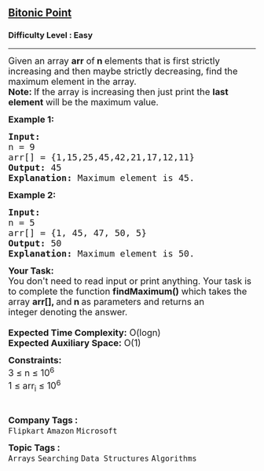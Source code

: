 <h2><a href="https://www.geeksforgeeks.org/problems/maximum-value-in-a-bitonic-array3001/1?page=1&category=Arrays&sprint=ca8ae412173dbd8346c26a0295d098fd&sortBy=submissions">Bitonic Point</a></h2><h3>Difficulty Level : Easy</h3><hr><div class="problems_problem_content__Xm_eO"><p><span style="font-size:18px">Given an array <strong>arr</strong>&nbsp;of<strong> n </strong>elements that&nbsp;is first strictly increasing and then maybe strictly decreasing,&nbsp;find the maximum element in the array.<br>
<strong>Note: </strong>If the array is increasing then just print the <strong>last element</strong> will be the maximum value.</span></p>

<p><span style="font-size:18px"><strong>Example 1:</strong></span></p>

<pre><span style="font-size:18px"><strong>Input:</strong> 
n = 9
arr[] = {1,15,25,45,42,21,17,12,11}
<strong>Output:</strong> 45
<strong>Explanation:</strong> Maximum element is 45.</span></pre>

<p><span style="font-size:18px"><strong>Example 2:</strong></span></p>

<pre><span style="font-size:18px"><strong>Input:</strong> 
n = 5
arr[] = {1, 45, 47, 50, 5}
<strong>Output:</strong> 50
<strong>Explanation:</strong> Maximum element is 50.</span></pre>

<p><span style="font-size:18px"><strong>Your Task:&nbsp;&nbsp;</strong><br>
You don't need to read input or print anything. Your task is to complete the function&nbsp;<strong>findMaximum()</strong>&nbsp;which takes the array&nbsp;<strong>arr[], </strong>and<strong> n</strong><strong>&nbsp;</strong>as parameters and returns an integer&nbsp;denoting&nbsp;the answer.<br>
<br>
<strong>Expected Time Complexity:</strong>&nbsp;O(logn)<br>
<strong>Expected Auxiliary Space:</strong>&nbsp;O(1)</span></p>

<p><span style="font-size:18px"><strong>Constraints:</strong><br>
3 ≤ n ≤ 10<sup>6</sup><br>
1 ≤ arr<sub>i</sub> ≤ 10<sup>6</sup></span></p>

<p>&nbsp;</p>
</div><p><span style=font-size:18px><strong>Company Tags : </strong><br><code>Flipkart</code>&nbsp;<code>Amazon</code>&nbsp;<code>Microsoft</code>&nbsp;<br><p><span style=font-size:18px><strong>Topic Tags : </strong><br><code>Arrays</code>&nbsp;<code>Searching</code>&nbsp;<code>Data Structures</code>&nbsp;<code>Algorithms</code>&nbsp;